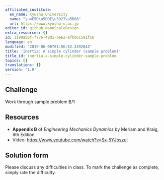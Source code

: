 ```yaml
---
affiliated_institute:
  en_name: Kyushu University
  name: "\u4E5D\u5DDE\u5927\u5B66"
  url: https://www.kyushu-u.ac.jp
editor_id: github.NanoScaleDesign
extra_resources: {}
id: 1199a50f-f776-48d1-be62-afbb61581f16
language: en
modified: '2019-06-06T01:56:52.339264Z'
title: 'Inertia: A simple cylinder (sample problem)'
title_id: inertia-a-simple-cylinder-sample-problem
topics: []
translations: {}
version: '1.0'
---
```


## Challenge
Work through sample problem B/1


## Resources
- **Appendix B** of *Engineering Mechanics Dynamics* by Meriam and Kraig, 6th Edition
- Video: https://www.youtube.com/watch?v=Sx-5YJbszuI


## Solution form
Please discuss any difficulties in class.
To mark the challenge as complete, simply rate the difficulty.
